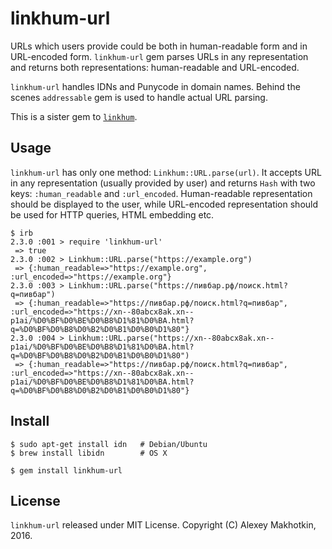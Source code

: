 # linkhum-url

URLs which users provide could be both in human-readable form and in
URL-encoded form. `linkhum-url` gem parses URLs in any representation
and returns both representations: human-readable and URL-encoded.

`linkhum-url` handles IDNs and Punycode in domain names.  Behind the
scenes `addressable` gem is used to handle actual URL parsing.

This is a sister gem to
[`linkhum`](https://github.com/zverok/linkhum).

## Usage

`linkhum-url` has only one method: `Linkhum::URL.parse(url)`.  It
accepts URL in any representation (usually provided by user) and
returns `Hash` with two keys: `:human_readable` and `:url_encoded`.
Human-readable representation should be displayed to the user, while
URL-encoded representation should be used for HTTP queries, HTML
embedding etc.

    $ irb
    2.3.0 :001 > require 'linkhum-url'
     => true
    2.3.0 :002 > Linkhum::URL.parse("https://example.org")
     => {:human_readable=>"https://example.org", :url_encoded=>"https://example.org"}
    2.3.0 :003 > Linkhum::URL.parse("https://пивбар.рф/поиск.html?q=пивбар")
     => {:human_readable=>"https://пивбар.рф/поиск.html?q=пивбар", :url_encoded=>"https://xn--80abcx8ak.xn--p1ai/%D0%BF%D0%BE%D0%B8%D1%81%D0%BA.html?q=%D0%BF%D0%B8%D0%B2%D0%B1%D0%B0%D1%80"}
    2.3.0 :004 > Linkhum::URL.parse("https://xn--80abcx8ak.xn--p1ai/%D0%BF%D0%BE%D0%B8%D1%81%D0%BA.html?q=%D0%BF%D0%B8%D0%B2%D0%B1%D0%B0%D1%80")
     => {:human_readable=>"https://пивбар.рф/поиск.html?q=пивбар", :url_encoded=>"https://xn--80abcx8ak.xn--p1ai/%D0%BF%D0%BE%D0%B8%D1%81%D0%BA.html?q=%D0%BF%D0%B8%D0%B2%D0%B1%D0%B0%D1%80"}

## Install

    $ sudo apt-get install idn   # Debian/Ubuntu
    $ brew install libidn        # OS X

    $ gem install linkhum-url

## License

`linkhum-url` released under MIT License.  Copyright (C) Alexey
Makhotkin, 2016.
